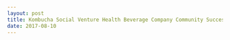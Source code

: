 ```yaml
---
layout: post
title: Kombucha Social Venture Health Beverage Company Community Success Prototype
date: 2017-08-10
---
```


